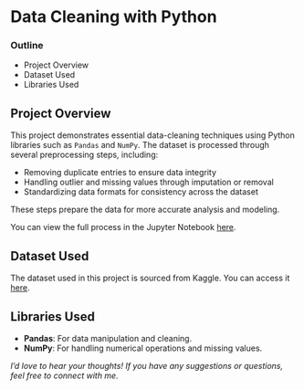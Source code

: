 # Data Cleaning with Python


### Outline

- Project Overview
- Dataset Used
- Libraries Used



## Project Overview
This project demonstrates essential data-cleaning techniques using Python libraries such as `Pandas` and `NumPy`. The dataset is processed through several preprocessing steps, including:

- Removing duplicate entries to ensure data integrity
- Handling outlier and missing values through imputation or removal
- Standardizing data formats for consistency across the dataset

These steps prepare the data for more accurate analysis and modeling.

You can view the full process in the Jupyter Notebook [here](https://github.com/Lillian1070/showcase_python_dataCleaning_1/blob/main/kaggle_coffeeBean_dataCleaning.ipynb). 


## Dataset Used
The dataset used in this project is sourced from Kaggle. You can access it [here](https://www.kaggle.com/datasets/fatihb/coffee-quality-data-cqi).

## Libraries Used
- **Pandas**: For data manipulation and cleaning.
- **NumPy**: For handling numerical operations and missing values.







_I’d love to hear your thoughts! If you have any suggestions or questions, feel free to connect with me._


